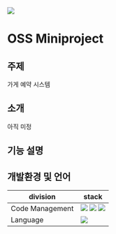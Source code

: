 <img src="https://capsule-render.vercel.app/api?type=waving&color=c2e9fb&height=200&section=header&text=UYteam%20render&fontSize=70&fontColor=white&fontAlign=50&fontAlignY=20" />

# OSS Miniproject

## 주제
가게 예약 시스템

## 소개
아직 미정

## 기능 설명

## 개발환경 및 언어

|  division  |  stack         |
|------------|-----------------|
|Code Management|<img src="https://img.shields.io/badge/Git-F05032?style=flat-square&logo=git&logoColor=white"/> <img src="https://img.shields.io/badge/Github-181717?style=flat-square&logo=github&logoColor=white"/> <img src="https://img.shields.io/badge/vscode-007ACC?style=flat-square&logo=visualstudiocode&logoColor=white"/> |
|Language| <img src="https://img.shields.io/badge/C++-00599C?style=flat-square&logo=cplusplus&logoColor=white"/> |
